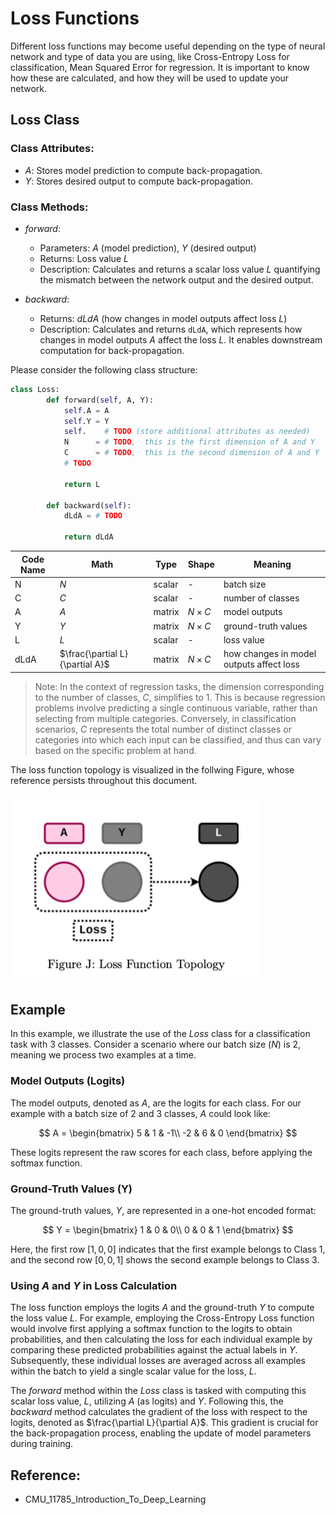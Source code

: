 # Loss Functions
Different loss functions may become useful depending on the type of neural network and type of data you are using, like Cross-Entropy Loss for classification, Mean Squared Error for regression. It is important to know how these are calculated, and how they will be used to update your network. 

## Loss Class

### Class Attributes:
- $A$: Stores model prediction to compute back-propagation.
- $Y$: Stores desired output to compute back-propagation.

### Class Methods:
- $forward$: 
  - Parameters: $A$ (model prediction), $Y$ (desired output)
  - Returns: Loss value $L$
  - Description: Calculates and returns a scalar loss value $L$ quantifying the mismatch between the network output and the desired output.
  
- $backward$: 
  - Returns: $dLdA$ (how changes in model outputs affect loss $L$)
  - Description: Calculates and returns `dLdA`, which represents how changes in model outputs $A$ affect the loss $L$. It enables downstream computation for back-propagation.


Please consider the following class structure:
```python
class Loss:
        def forward(self, A, Y):
            self.A = A
            self.Y = Y
            self.    # TODO (store additional attributes as needed)
            N      = # TODO,  this is the first dimension of A and Y
            C      = # TODO,  this is the second dimension of A and Y
            # TODO

            return L

        def backward(self):
            dLdA = # TODO

            return dLdA
```

| Code Name | Math      | Type    | Shape | Meaning                                 |
|-----------|-----------|---------|-------|-----------------------------------------|
| N         | $N$   | scalar  | -     | batch size                              |
| C         | $C$   | scalar  | -     | number of classes                       |
| A         | $A$   | matrix  | $N \times C$ | model outputs                        |
| Y         | $Y$   | matrix  | $N \times C$ | ground-truth values                   |
| L         | $L$   | scalar  | -     | loss value                              |
| dLdA      | $\frac{\partial L}{\partial A}$ | matrix  | $N \times C$ | how changes in model outputs affect loss |

> Note: In the context of regression tasks, the dimension corresponding to the number of classes, $C$, simplifies to 1. This is because regression problems involve predicting a single continuous variable, rather than selecting from multiple categories. Conversely, in classification scenarios, $C$ represents the total number of distinct classes or categories into which each input can be classified, and thus can vary based on the specific problem at hand.
>

The loss function topology is visualized in the follwing Figure, whose reference persists throughout this document.

<img src="Loss_Function_Topology.png" alt="Loss_Function_Topology" width="400" height="300"/>


## Example

In this example, we illustrate the use of the $Loss$ class for a classification task with 3 classes. Consider a scenario where our batch size ($N$) is 2, meaning we process two examples at a time.

### Model Outputs (Logits)

The model outputs, denoted as $A$, are the logits for each class. For our example with a batch size of 2 and 3 classes, $A$ could look like:

$$
A = 
\begin{bmatrix}
5 & 1 & -1\\
-2 & 6 & 0
\end{bmatrix}
$$

These logits represent the raw scores for each class, before applying the softmax function. 

### Ground-Truth Values (Y)

The ground-truth values, $Y$, are represented in a one-hot encoded format:

$$
Y = 
\begin{bmatrix}
1 & 0 & 0\\
0 & 0 & 1
\end{bmatrix}
$$

Here, the first row $[1, 0, 0]$ indicates that the first example belongs to Class 1, and the second row $[0, 0, 1]$ shows the second example belongs to Class 3.

### Using $A$ and $Y$ in Loss Calculation

The loss function employs the logits $A$ and the ground-truth $Y$ to compute the loss value $L$. For example, employing the Cross-Entropy Loss function would involve first applying a softmax function to the logits to obtain probabilities, and then calculating the loss for each individual example by comparing these predicted probabilities against the actual labels in $Y$. Subsequently, these individual losses are averaged across all examples within the batch to yield a single scalar value for the loss, $L$.

The $forward$ method within the $Loss$ class is tasked with computing this scalar loss value, $L$, utilizing $A$ (as logits) and $Y$. Following this, the $backward$ method calculates the gradient of the loss with respect to the logits, denoted as $\frac{\partial L}{\partial A}$. This gradient is crucial for the back-propagation process, enabling the update of model parameters during training.

## Reference:

- CMU_11785_Introduction_To_Deep_Learning

